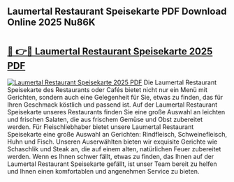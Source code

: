 ## Laumertal Restaurant Speisekarte PDF Download Online 2025 Nu86K

# <h2><a href="http://gc8z95f.nevu.top/?p=Laumertal+Restaurant+Speisekarte">🔗 👉🔴 Laumertal Restaurant Speisekarte 2025 PDF</a></h2>

[![Laumertal Restaurant Speisekarte 2025 PDF](https://i.imgur.com/dBaPXMq.png)](http://gc8z95f.nevu.top/?p=Laumertal+Restaurant+Speisekarte)
Die Laumertal Restaurant Speisekarte des Restaurants oder Cafés bietet nicht nur ein Menü mit Gerichten, sondern auch eine Gelegenheit für Sie, etwas zu finden, das für Ihren Geschmack köstlich und passend ist. Auf der Laumertal Restaurant Speisekarte unseres Restaurants finden Sie eine große Auswahl an leichten und frischen Salaten, die aus frischem Gemüse und Obst zubereitet werden. Für Fleischliebhaber bietet unsere Laumertal Restaurant Speisekarte eine große Auswahl an Gerichten: Rindfleisch, Schweinefleisch, Huhn und Fisch. Unseren Auserwählten bieten wir exquisite Gerichte wie Schaschlik und Steak an, die auf einem alten, natürlichen Feuer zubereitet werden. Wenn es Ihnen schwer fällt, etwas zu finden, das Ihnen auf der Laumertal Restaurant Speisekarte gefällt, ist unser Team bereit zu helfen und Ihnen einen komfortablen und angenehmen Service zu bieten.
